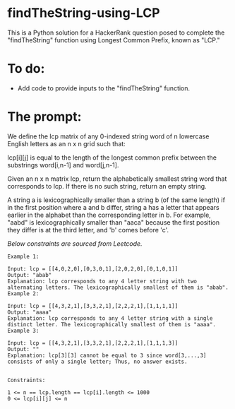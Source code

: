 # findTheString-using-LCP
This is a Python solution for a HackerRank question posed to complete the "findTheString" function using Longest Common Prefix, known as "LCP."

# To do:
- Add code to provide inputs to the "findTheString" function.

# The prompt:
We define the lcp matrix of any 0-indexed string word of n lowercase English letters as an n x n grid such that:

lcp[i][j] is equal to the length of the longest common prefix between the substrings word[i,n-1] and word[j,n-1].


Given an n x n matrix lcp, return the alphabetically smallest string word that corresponds to lcp. If there is no such string, return an empty string.

A string a is lexicographically smaller than a string b (of the same length) if in the first position where a and b differ, string a has a letter that appears earlier in the alphabet than the corresponding letter in b. For example, "aabd" is lexicographically smaller than "aaca" because the first position they differ is at the third letter, and 'b' comes before 'c'.

*Below constraints are sourced from Leetcode.*
```
Example 1:

Input: lcp = [[4,0,2,0],[0,3,0,1],[2,0,2,0],[0,1,0,1]]
Output: "abab"
Explanation: lcp corresponds to any 4 letter string with two alternating letters. The lexicographically smallest of them is "abab".
Example 2:

Input: lcp = [[4,3,2,1],[3,3,2,1],[2,2,2,1],[1,1,1,1]]
Output: "aaaa"
Explanation: lcp corresponds to any 4 letter string with a single distinct letter. The lexicographically smallest of them is "aaaa". 
Example 3:

Input: lcp = [[4,3,2,1],[3,3,2,1],[2,2,2,1],[1,1,1,3]]
Output: ""
Explanation: lcp[3][3] cannot be equal to 3 since word[3,...,3] consists of only a single letter; Thus, no answer exists.
 

Constraints:

1 <= n == lcp.length == lcp[i].length <= 1000
0 <= lcp[i][j] <= n
```